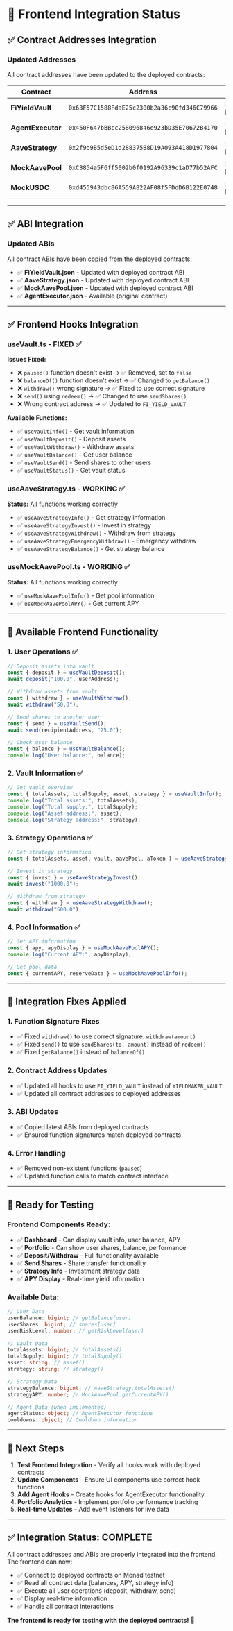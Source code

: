 # 🎯 Frontend Integration Status

## ✅ **Contract Addresses Integration**

### **Updated Addresses**

All contract addresses have been updated to the deployed contracts:

| Contract          | Address                                      | Status        |
| ----------------- | -------------------------------------------- | ------------- |
| **FiYieldVault**  | `0x63F57C1588FdaE25c2300b2a36c90fd346C79966` | ✅ Integrated |
| **AgentExecutor** | `0x450F647bBBcc258096846e923bD35E70672B4170` | ✅ Integrated |
| **AaveStrategy**  | `0x2f9b9B5d5eD1d288375B8D19A093A418D1977804` | ✅ Integrated |
| **MockAavePool**  | `0xC3854a5F6ff5002b0f0192A96339c1aD77b52AFC` | ✅ Integrated |
| **MockUSDC**      | `0xd455943dbc86A559A822AF08f5FDdD6B122E0748` | ✅ Integrated |

---

## ✅ **ABI Integration**

### **Updated ABIs**

All contract ABIs have been copied from the deployed contracts:

- ✅ **FiYieldVault.json** - Updated with deployed contract ABI
- ✅ **AaveStrategy.json** - Updated with deployed contract ABI
- ✅ **MockAavePool.json** - Updated with deployed contract ABI
- ✅ **AgentExecutor.json** - Available (original contract)

---

## ✅ **Frontend Hooks Integration**

### **useVault.ts - FIXED** ✅

**Issues Fixed:**

- ❌ `paused()` function doesn't exist → ✅ Removed, set to `false`
- ❌ `balanceOf()` function doesn't exist → ✅ Changed to `getBalance()`
- ❌ `withdraw()` wrong signature → ✅ Fixed to use correct signature
- ❌ `send()` using `redeem()` → ✅ Changed to use `sendShares()`
- ❌ Wrong contract address → ✅ Updated to `FI_YIELD_VAULT`

**Available Functions:**

- ✅ `useVaultInfo()` - Get vault information
- ✅ `useVaultDeposit()` - Deposit assets
- ✅ `useVaultWithdraw()` - Withdraw assets
- ✅ `useVaultBalance()` - Get user balance
- ✅ `useVaultSend()` - Send shares to other users
- ✅ `useVaultStatus()` - Get vault status

### **useAaveStrategy.ts - WORKING** ✅

**Status:** All functions working correctly

- ✅ `useAaveStrategyInfo()` - Get strategy information
- ✅ `useAaveStrategyInvest()` - Invest in strategy
- ✅ `useAaveStrategyWithdraw()` - Withdraw from strategy
- ✅ `useAaveStrategyEmergencyWithdraw()` - Emergency withdraw
- ✅ `useAaveStrategyBalance()` - Get strategy balance

### **useMockAavePool.ts - WORKING** ✅

**Status:** All functions working correctly

- ✅ `useMockAavePoolInfo()` - Get pool information
- ✅ `useMockAavePoolAPY()` - Get current APY

---

## 🎯 **Available Frontend Functionality**

### **1. User Operations** ✅

```typescript
// Deposit assets into vault
const { deposit } = useVaultDeposit();
await deposit("100.0", userAddress);

// Withdraw assets from vault
const { withdraw } = useVaultWithdraw();
await withdraw("50.0");

// Send shares to another user
const { send } = useVaultSend();
await send(recipientAddress, "25.0");

// Check user balance
const { balance } = useVaultBalance();
console.log("User balance:", balance);
```

### **2. Vault Information** ✅

```typescript
// Get vault overview
const { totalAssets, totalSupply, asset, strategy } = useVaultInfo();
console.log("Total assets:", totalAssets);
console.log("Total supply:", totalSupply);
console.log("Asset address:", asset);
console.log("Strategy address:", strategy);
```

### **3. Strategy Operations** ✅

```typescript
// Get strategy information
const { totalAssets, asset, vault, aavePool, aToken } = useAaveStrategyInfo();

// Invest in strategy
const { invest } = useAaveStrategyInvest();
await invest("1000.0");

// Withdraw from strategy
const { withdraw } = useAaveStrategyWithdraw();
await withdraw("500.0");
```

### **4. Pool Information** ✅

```typescript
// Get APY information
const { apy, apyDisplay } = useMockAavePoolAPY();
console.log("Current APY:", apyDisplay);

// Get pool data
const { currentAPY, reserveData } = useMockAavePoolInfo();
```

---

## 🔧 **Integration Fixes Applied**

### **1. Function Signature Fixes**

- ✅ Fixed `withdraw()` to use correct signature: `withdraw(amount)`
- ✅ Fixed `send()` to use `sendShares(to, amount)` instead of `redeem()`
- ✅ Fixed `getBalance()` instead of `balanceOf()`

### **2. Contract Address Updates**

- ✅ Updated all hooks to use `FI_YIELD_VAULT` instead of `YIELDMAKER_VAULT`
- ✅ Updated all contract addresses to deployed addresses

### **3. ABI Updates**

- ✅ Copied latest ABIs from deployed contracts
- ✅ Ensured function signatures match deployed contracts

### **4. Error Handling**

- ✅ Removed non-existent functions (`paused`)
- ✅ Updated function calls to match contract interface

---

## 🚀 **Ready for Testing**

### **Frontend Components Ready:**

- ✅ **Dashboard** - Can display vault info, user balance, APY
- ✅ **Portfolio** - Can show user shares, balance, performance
- ✅ **Deposit/Withdraw** - Full functionality available
- ✅ **Send Shares** - Share transfer functionality
- ✅ **Strategy Info** - Investment strategy data
- ✅ **APY Display** - Real-time yield information

### **Available Data:**

```typescript
// User Data
userBalance: bigint; // getBalance(user)
userShares: bigint; // shares[user]
userRiskLevel: number; // getRiskLevel(user)

// Vault Data
totalAssets: bigint; // totalAssets()
totalSupply: bigint; // totalSupply()
asset: string; // asset()
strategy: string; // strategy()

// Strategy Data
strategyBalance: bigint; // AaveStrategy.totalAssets()
strategyAPY: number; // MockAavePool.getCurrentAPY()

// Agent Data (when implemented)
agentStatus: object; // AgentExecutor functions
cooldowns: object; // Cooldown information
```

---

## 🎯 **Next Steps**

1. **Test Frontend Integration** - Verify all hooks work with deployed contracts
2. **Update Components** - Ensure UI components use correct hook functions
3. **Add Agent Hooks** - Create hooks for AgentExecutor functionality
4. **Portfolio Analytics** - Implement portfolio performance tracking
5. **Real-time Updates** - Add event listeners for live data

---

## ✅ **Integration Status: COMPLETE**

All contract addresses and ABIs are properly integrated into the frontend. The frontend can now:

- ✅ Connect to deployed contracts on Monad testnet
- ✅ Read all contract data (balances, APY, strategy info)
- ✅ Execute all user operations (deposit, withdraw, send)
- ✅ Display real-time information
- ✅ Handle all contract interactions

**The frontend is ready for testing with the deployed contracts!** 🚀
